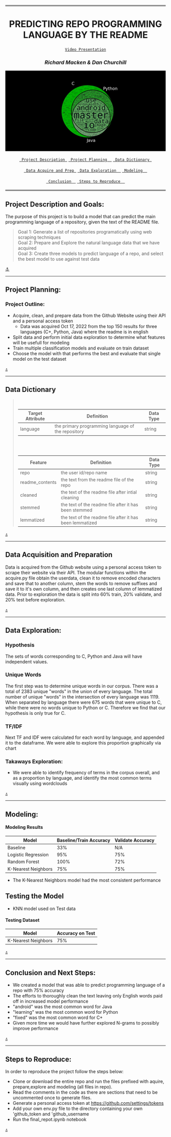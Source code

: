 <div align="center">
  
<hr style="border-top: 7px ridge #ffffff;border-bottom: 4px hidden ;"></hr>
 


<center>

# **PREDICTING REPO PROGRAMMING LANGUAGE BY THE README**<a name="top"></a>

  [`Video Presentation`](https://www.canva.com/design/DAFPZgy0ed8/zMVq3tYoLPYH2Pt_AWac2Q/view?utm_content=DA[…]campaign=designshare&utm_medium=link&utm_source=recording_view)
      
### *Richard Macken & Dan Churchill*
![](nlp.jpg)  



  [`  Project Description  `](#project_description)
  [`  Project Planning   `](#planning)
  [`  Data Dictionary  `](#dictionary)
  <br></br>
  [`  Data Acquire and Prep  `](#wrangle)
  [`  Data Exploration   `](#explore)
  [`  Modeling   `](#model)
  <br></br>
  [`  Conclusion   `](#conclusion)
  [`  Steps to Reproduce   `](#reproduce) 
  
 </div>



  <hr style="border-top: 7px ridge #ffffff;border-bottom: 4px hidden ;"></hr>



 
## <a name="project_description"></a>Project Description and Goals:
 
  The purpose of this project is to build a model that can predict the main programming language of a repository, given the text of the README file.

  > Goal 1: Generate a list of repositories programatically using web scraping techniques<br>
  > Goal 2: Prepare and Explore the natural language data that we have acquired<br>
  > Goal 3: Create three models to predict language of a repo, and select the best model to use against test data



  <a href='#top'>⚓ </a> 

  

  
  ***
## <a name="planning"></a>Project Planning: 
### Project Outline:
  - Acquire, clean, and prepare data from the Github Website using their API and a personal access token
      - Data was acquired Oct 17, 2022 from the top 150 results for three languages (C+, Python, Java) where the readme is in english
  - Split data and perform initial data exploration to determine what features will be usefull for modeling
  - Train multiple classification models and evaluate on train dataset
  - Choose the model with that performs the best and evaluate that single model on the test dataset
  


  [`⚓`](#top) 
  
 

***

## <a name="dictionary"></a>Data Dictionary

<blockquote> 
<br>
     
 | Target Attribute | Definition | Data Type |
  | ----- | ----- | ----- |
  | language | the primary programming language of the repository | string |


  <br>
  <br>
  


  | Feature | Definition | Data Type |
  | ----- | ----- | ----- |
  | repo | the user id/repo name | string |
  | readme_contents | the text from the readme file of the repo | string |
  | cleaned	 | the text of the readme file after intial cleaning | string |
  | stemmed | the text of the readme file after it has been stemmed | string |
  | lemmatized | the text of the readme file after it has been lemmatized | string |




  </blockquote>
 

  [`⚓`](#top) 
  


  ***
## <a name="wrangle"></a>Data Acquisition and Preparation
  Data is acquired from the Github website using a personal access token to scrape their website via their API.  The modular functions within the acquire.py file obtain the userdata, clean it to remove encoded characters and save that to another column, stem the words to remove suffixes and save it to it's own column, and then creates one last column of lemmatized data.  Prior to exploration the data is split into 60% train, 20% validate, and 20% test before exploration.



  [`⚓`](#top) 
  


***
## <a name="explore"></a>Data Exploration:
### Hypothesis
  The sets of words corresponding to C, Python and Java will have independent values.
  
### Unique Words
  The first step was to determine unique words in our corpus.  There was a total of 2383 unique "words" in the union of every language.  The total number of unique "words" in the intersection of every language was 1119.  When separated by language there were 675 words that were unique to C, while there were no words unique to Python or C. Therefore we find that our hypothesis is only true for C.
### TF/IDF
  Next TF and IDF were calculated for each word by language, and appended it to the dataframe.  We were able to explore this proportion graphically via chart
### Takaways Exploration:
  - We were able to identify frequency of terms in the corpus overall, and as a proportion by language, and identify the most common terms visually using wordclouds



  [`⚓`](#top) 
  


***
## <a name="model"></a>Modeling:
#### Modeling Results
  | Model | Baseline/Train Accuracy | Validate Accuracy |
  | ---- | ---- | ---- | 
  | Baseline | 33% | N/A |
  | Logistic Regression | 95% | 75% | 
  | Random Forest | 100% | 72% |  
  | K-Nearest Neighbors | 75% | 75% | 
  - The K-Nearest Neighbors model had the most consistent performance
## Testing the Model
  - KNN model used on Test data
#### Testing Dataset
  | Model | Accuracy on Test | 
  | ---- | ---- | 
  | K-Nearest Neighbors | 75% |



  [`⚓`](#top) 
  

***
## <a name="conclusion"></a>Conclusion and Next Steps:
  - We created a model that was able to predict programming language of a repo with 75% accuracy
  - The efforts to thoroughly clean the text leaving only English words paid off in increased model performance
  - "android" was the most common word for Java
  - "learning" was the most common word for Python
  - "fixed" was the most common word for C+
  - Given more time we would have further explored N-grams to possibly improve performance



  [`⚓`](#top) 
  

  
*** 
## <a name="reproduce"></a>Steps to Reproduce:
  In order to reproduce the project follow the steps below:
  - Clone or download the entire repo and run the files prefixed with aquire, prepare,explore and modeling (all files in repo). 
  - Read the comments in the code as there are sections that need to be uncommented once to generate files.
  - Generate a personal access token at https://github.com/settings/tokens 
  - Add your own env.py file to the directory containing your own 'github_token and 'github_username
  - Run the final_repot.ipynb notebook



  [`⚓`](#top) 
  

